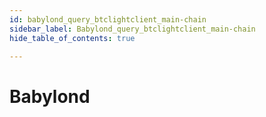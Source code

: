 ```yaml
---
id: babylond_query_btclightclient_main-chain
sidebar_label: Babylond_query_btclightclient_main-chain
hide_table_of_contents: true

---
```


# Babylond